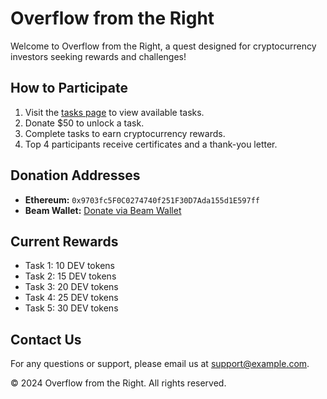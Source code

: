 # Overflow from the Right

Welcome to Overflow from the Right, a quest designed for cryptocurrency investors seeking rewards and challenges!

## How to Participate

1. Visit the [tasks page](tasks.html) to view available tasks.
2. Donate $50 to unlock a task.
3. Complete tasks to earn cryptocurrency rewards.
4. Top 4 participants receive certificates and a thank-you letter.

## Donation Addresses

- **Ethereum:** `0x9703fc5F0C0274740f251F30D7Ada155d1E597ff`
- **Beam Wallet:** [Donate via Beam Wallet](https://helga.beam.eco/)

## Current Rewards

- Task 1: 10 DEV tokens
- Task 2: 15 DEV tokens
- Task 3: 20 DEV tokens
- Task 4: 25 DEV tokens
- Task 5: 30 DEV tokens

## Contact Us

For any questions or support, please email us at support@example.com.

&copy; 2024 Overflow from the Right. All rights reserved.

